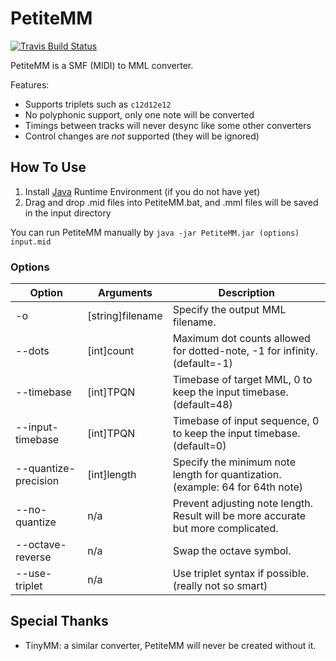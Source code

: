 PetiteMM
========
[![Travis Build Status](https://travis-ci.org/loveemu/petitemm.svg?branch=master)](https://travis-ci.org/loveemu/petitemm)

PetiteMM is a SMF (MIDI) to MML converter.

Features:

- Supports triplets such as `c12d12e12`
- No polyphonic support, only one note will be converted
- Timings between tracks will never desync like some other converters
- Control changes are *not* supported (they will be ignored)

How To Use
----------

1. Install [Java](http://java.com/download/) Runtime Environment (if you do not have yet)
2. Drag and drop .mid files into PetiteMM.bat, and .mml files will be saved in the input directory

You can run PetiteMM manually by `java -jar PetiteMM.jar (options) input.mid`

### Options

|Option               |Arguments        |Description                                                                       |
|---------------------|-----------------|----------------------------------------------------------------------------------|
|-o                   |[string]filename |Specify the output MML filename.                                                  |
|--dots               |[int]count       |Maximum dot counts allowed for dotted-note, -1 for infinity. (default=-1)         |
|--timebase           |[int]TPQN        |Timebase of target MML, 0 to keep the input timebase. (default=48)                |
|--input-timebase     |[int]TPQN        |Timebase of input sequence, 0 to keep the input timebase. (default=0)             |
|--quantize-precision |[int]length      |Specify the minimum note length for quantization. (example: 64 for 64th note)     |
|--no-quantize        |n/a              |Prevent adjusting note length. Result will be more accurate but more complicated. |
|--octave-reverse     |n/a              |Swap the octave symbol.                                                           |
|--use-triplet        |n/a              |Use triplet syntax if possible. (really not so smart)                             |

Special Thanks
--------------

- TinyMM: a similar converter, PetiteMM will never be created without it.

